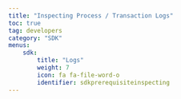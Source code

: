 ```yaml
---
title: "Inspecting Process / Transaction Logs"
toc: true
tag: developers
category: "SDK"
menus: 
    sdk:
        title: "Logs"
        weight: 7
        icon: fa fa-file-word-o
        identifier: sdkprerequisiteinspecting
---
```

